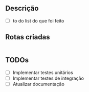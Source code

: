 ## Descrição

- [ ] to do list do que foi feito

## Rotas criadas

```

```

## TODOs
- [ ] Implementar testes unitários
- [ ] Implementar testes de integração
- [ ] Atualizar documentação